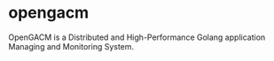 # opengacm
OpenGACM is a Distributed and High-Performance Golang application Managing and Monitoring System.
